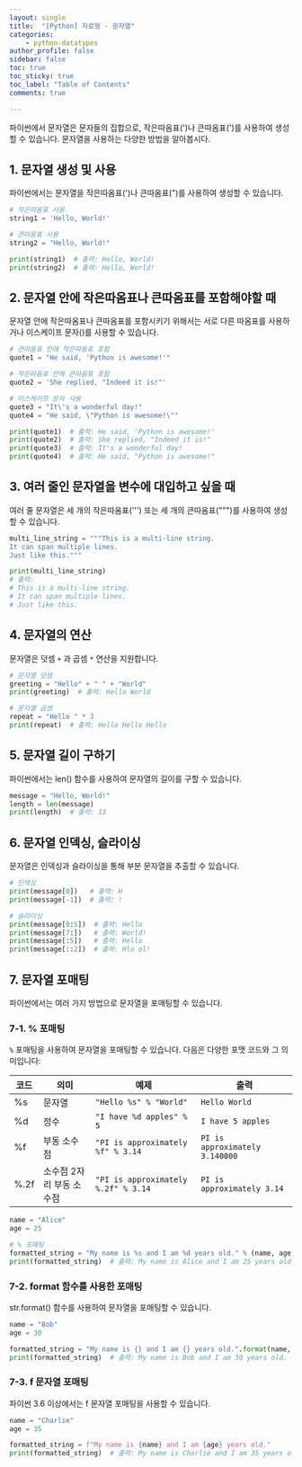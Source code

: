 ```yaml
---
layout: single
title:  "[Python] 자료형 - 문자열"
categories: 
    - python-datatypes
author_profile: false
sidebar: false
toc: true
toc_sticky: true
toc_label: "Table of Contents"
comments: true

---
```



파이썬에서 문자열은 문자들의 집합으로, 작은따옴표(')나 큰따옴표(')를 사용하여 생성할 수 있습니다. 문자열을 사용하는 다양한 방법을 알아봅시다.

## 1. 문자열 생성 및 사용
파이썬에서는 문자열을 작은따옴표(')나 큰따옴표(")를 사용하여 생성할 수 있습니다.


```python
# 작은따옴표 사용
string1 = 'Hello, World!'

# 큰따옴표 사용
string2 = "Hello, World!"

print(string1)  # 출력: Hello, World!
print(string2)  # 출력: Hello, World!
```

## 2. 문자열 안에 작은따옴표나 큰따옴표를 포함해야할 때
문자열 안에 작은따옴표나 큰따옴표를 포함시키기 위해서는 서로 다른 따옴표를 사용하거나 이스케이프 문자()를 사용할 수 있습니다.


```python
# 큰따옴표 안에 작은따옴표 포함
quote1 = "He said, 'Python is awesome!'"

# 작은따옴표 안에 큰따옴표 포함
quote2 = 'She replied, "Indeed it is!"'

# 이스케이프 문자 사용
quote3 = "It\'s a wonderful day!"
quote4 = "He said, \"Python is awesome!\""

print(quote1)  # 출력: He said, 'Python is awesome!'
print(quote2)  # 출력: She replied, "Indeed it is!"
print(quote3)  # 출력: It's a wonderful day!
print(quote4)  # 출력: He said, "Python is awesome!"
```

## 3. 여러 줄인 문자열을 변수에 대입하고 싶을 때
여러 줄 문자열은 세 개의 작은따옴표(''') 또는 세 개의 큰따옴표(""")를 사용하여 생성할 수 있습니다.


```python
multi_line_string = """This is a multi-line string.
It can span multiple lines.
Just like this."""

print(multi_line_string)
# 출력:
# This is a multi-line string.
# It can span multiple lines.
# Just like this.
```

## 4. 문자열의 연산
문자열은 덧셈 `+` 과 곱셈 `*` 연산을 지원합니다.


```python
# 문자열 덧셈
greeting = "Hello" + " " + "World"
print(greeting)  # 출력: Hello World

# 문자열 곱셈
repeat = "Hello " * 3
print(repeat)  # 출력: Hello Hello Hello 
```

## 5. 문자열 길이 구하기
파이썬에서는 len() 함수를 사용하여 문자열의 길이를 구할 수 있습니다.


```python
message = "Hello, World!"
length = len(message)
print(length)  # 출력: 13
```

## 6. 문자열 인덱싱, 슬라이싱
문자열은 인덱싱과 슬라이싱을 통해 부분 문자열을 추출할 수 있습니다.


```python
# 인덱싱
print(message[0])   # 출력: H
print(message[-1])  # 출력: !

# 슬라이싱
print(message[0:5])  # 출력: Hello
print(message[7:])   # 출력: World!
print(message[:5])   # 출력: Hello
print(message[::2])  # 출력: Hlo ol!
```

## 7. 문자열 포매팅
파이썬에서는 여러 가지 방법으로 문자열을 포매팅할 수 있습니다.

### 7-1. % 포매팅

`%` 포매팅을 사용하여 문자열을 포매팅할 수 있습니다. 다음은 다양한 포맷 코드와 그 의미입니다:

| 코드   | 의미                       | 예제                                    | 출력                            |
|--------|----------------------------|-----------------------------------------|---------------------------------|
| %s     | 문자열                     | `"Hello %s" % "World"`                  | `Hello World`                   |
| %d     | 정수                       | `"I have %d apples" % 5`                | `I have 5 apples`               |
| %f     | 부동 소수점                | `"PI is approximately %f" % 3.14`       | `PI is approximately 3.140000`  |
| %.2f   | 소수점 2자리 부동 소수점   | `"PI is approximately %.2f" % 3.14`     | `PI is approximately 3.14`      |


```python
name = "Alice"
age = 25

# % 포매팅
formatted_string = "My name is %s and I am %d years old." % (name, age)
print(formatted_string)  # 출력: My name is Alice and I am 25 years old.
```

### 7-2. format 함수를 사용한 포매팅
str.format() 함수를 사용하여 문자열을 포매팅할 수 있습니다.


```python
name = "Bob"
age = 30

formatted_string = "My name is {} and I am {} years old.".format(name, age)
print(formatted_string)  # 출력: My name is Bob and I am 30 years old.
```

### 7-3. f 문자열 포매팅
파이썬 3.6 이상에서는 f 문자열 포매팅을 사용할 수 있습니다.


```python
name = "Charlie"
age = 35

formatted_string = f"My name is {name} and I am {age} years old."
print(formatted_string)  # 출력: My name is Charlie and I am 35 years old.
```
